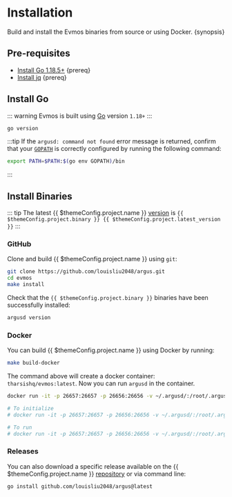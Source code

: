 <!--
order: 1
-->

# Installation

Build and install the Evmos binaries from source or using Docker. {synopsis}

## Pre-requisites

- [Install Go 1.18.5+](https://golang.org/dl/) {prereq}
- [Install jq](https://stedolan.github.io/jq/download/) {prereq}

## Install Go

::: warning
Evmos is built using [Go](https://golang.org/dl/) version `1.18+`
:::

```bash
go version
```

:::tip
If the `argusd: command not found` error message is returned, confirm that your [`GOPATH`](https://golang.org/doc/gopath_code#GOPATH) is correctly configured by running the following command:

```bash
export PATH=$PATH:$(go env GOPATH)/bin
```

:::

## Install Binaries

::: tip
The latest {{ $themeConfig.project.name }} [version](https://github.com/louisliu2048/argus/releases) is `{{ $themeConfig.project.binary }} {{ $themeConfig.project.latest_version }}`
:::

### GitHub

Clone and build {{ $themeConfig.project.name }} using `git`:

```bash
git clone https://github.com/louisliu2048/argus.git
cd evmos
make install
```

Check that the `{{ $themeConfig.project.binary }}` binaries have been successfully installed:

```bash
argusd version
```

### Docker

You can build {{ $themeConfig.project.name }} using Docker by running:

```bash
make build-docker
```

The command above will create a docker container: `tharsishq/evmos:latest`. Now you can run `argusd` in the container.

```bash
docker run -it -p 26657:26657 -p 26656:26656 -v ~/.argusd/:/root/.argusd tharsishq/evmos:latest argusd version

# To initialize
# docker run -it -p 26657:26657 -p 26656:26656 -v ~/.argusd/:/root/.argusd tharsishq/evmos:latest argusd init test-chain --chain-id test_9000-2

# To run
# docker run -it -p 26657:26657 -p 26656:26656 -v ~/.argusd/:/root/.argusd tharsishq/evmos:latest argusd start
```

### Releases

You can also download a specific release available on the {{ $themeConfig.project.name }} [repository](https://github.com/louisliu2048/argus/releases) or via command line:

```bash
go install github.com/louisliu2048/argus@latest
```
